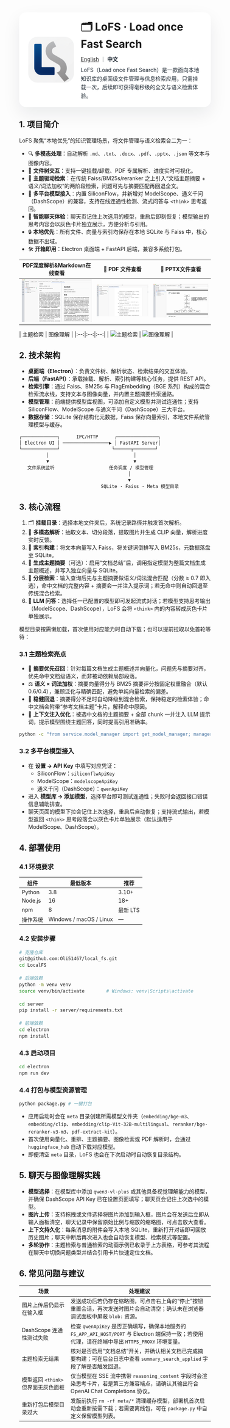 <div style="display:flex; align-items:center; gap:18px; padding:18px 24px; background:#ffffff; border-radius:18px; box-shadow:0 18px 46px rgba(15,23,42,0.08);">
  <div style="flex:0 0 120px;">
    <img src="electron/dist/assets/logo.png" alt="LoFS Logo" width="120" style="display:block; border-radius:24px;">
  </div>
  <div style="flex:1;">
    <h1 style="margin:0 0 12px 0;">🗂️ LoFS · Load once Fast Search</h1>
    <div style="font-size:14px; line-height:1.6; color:#475467;">
      <p style="margin:0 0 6px 0; color:#1f2933;">
        <a href="README_EN.md">English</a> ｜ <strong>中文</strong>
      </p>
      <p style="margin:0; color:#1f2933;">
        LoFS（Load once Fast Search）是一款面向本地知识库的桌面级文件管理与信息检索应用，只需挂载一次，后续即可获得毫秒级的全文与语义检索体验。
      </p>
    </div>
  </div>
</div>

## 1. 项目简介
LoFS 聚焦“本地优先”的知识管理场景，将文件管理与语义检索合二为一：
- 🔍 **多模态处理**：自动解析 `.md`、`.txt`、`.docx`、`.pdf`、`.pptx`、`.json` 等文本与图像内容。
- 📁 **文件树交互**：支持一键挂载/卸载、PDF 专属解析、进度实时可视化。
- 🧠 **主题驱动检索**：在传统 Faiss/BM25s/reranker 之上引入“文档主题摘要 + 语义/词法加权”的两阶段检索，问题可先与摘要匹配再回退全文。
- 🤖 **多平台模型接入**：内置 SiliconFlow，并新增对 ModelScope、通义千问（DashScope）的兼容，支持在线连通性检测、流式问答与 `<think>` 思考返回。
- 💬 **智能聊天体验**：聊天页记住上次选用的模型，重启后即刻恢复；模型输出的思考内容会以灰色卡片独立展示，方便分析与引用。
- 🔒 **本地优先**：所有文件、向量与索引均保存在本地 SQLite 与 Faiss 中，核心数据不出域。
- 🛠️ **开箱即用**：Electron 桌面端 + FastAPI 后端，兼容多系统打包。

| PDF深度解析&Markdown在线查看 | 📑 PDF 文件查看 | 🔎 PPTX文件查看 |
|:--:|:--:|:--:|
| ![extract](img/pdf_extract.png) | ![PDF](img/pdf_viewer.png) | ![PPT](img/ppt_viewer.png) |

| 主题检索 | 图像理解 |
|:--:|:--:|:--:|
| ![主题检索](img/topic_chat.gif) | ![图像理解](img/image_chat.gif) |

## 2. 技术架构
- **桌面端（Electron）**：负责文件树、解析状态、检索结果的交互体验。
- **后端（FastAPI）**：承载挂载、解析、索引构建等核心任务，提供 REST API。
- **检索引擎**：通过 Faiss、BM25s 与 FlagEmbedding（BGE 系列）构成的混合检索流水线，支持文本与图像向量，并内置主题摘要检索通路。
- **模型管理**：前端提供模型库视图，可添加自定义模型并测试连通性；支持 SiliconFlow、ModelScope 与通义千问（DashScope）三大平台。
- **数据存储**：SQLite 保存结构化元数据，Faiss 保存向量索引，本地文件系统管理模型与缓存。

```text
┌─────────────┐      IPC/HTTP      ┌───────────────┐
│ Electron UI │ ─────────────────▶ │ FastAPI Server│
└─────────────┘                   └──────┬────────┘
          │                               │
          ▼                               ▼
   文件系统监听                    任务调度 / 模型管理
                                        │
                                        ▼
                              SQLite · Faiss · Meta 模型目录
```

## 3. 核心流程
1. 🗂️ **挂载目录**：选择本地文件夹后，系统记录路径并触发首次解析。
2. 📄 **多模态解析**：抽取文本、切分段落，提取图片并生成 CLIP 向量，解析进度实时反馈。
3. 🧮 **索引构建**：将文本向量写入 Faiss，将关键词倒排写入 BM25s，元数据落盘至 SQLite。
4. 🧾 **生成主题摘要**（可选）：启用“文档总结”后，调用指定模型为整篇文档生成主题概述，并写入独立向量与 SQLite。
5. 🔎 **分层检索**：输入查询后先与主题摘要做语义/词法混合匹配（分数 ≥ 0.7 即入选），命中文档的完整内容 + 摘要会一并注入提示词；若无命中则自动回退至传统混合检索。
6. 💬 **LLM 问答**：选择任一已配置的模型即可发起流式对话；若模型支持思考输出（ModelScope、DashScope），LoFS 会将 `<think>` 内的内容转成灰色卡片单独展示。

模型目录按需懒加载，首次使用对应能力时自动下载；也可以提前拉取以免首轮等待：

### 3.1 主题检索亮点
- 🎯 **摘要优先召回**：针对每篇文档生成主题概述并向量化，问题先与摘要对齐，优先命中文档级语义，而非被动依赖局部段落。
- ⚖️ **语义 × 词法加权**：摘要向量得分与 BM25 摘要评分按固定权重融合（默认 0.6/0.4），兼顾泛化与精确匹配，避免单纯向量检索的偏差。
- 🔁 **稳健回退**：摘要得分不足时自动降级到混合检索，保持稳定的检索体验；命中文档会附带“参考文档主题”卡片，解释命中原因。
- 🧩 **上下文注入优化**：被选中文档的主题摘要 + 全部 chunk 一并注入 LLM 提示词，提示模型围绕主题回答，同时提高引用准确率。

```bash
python -c "from service.model_manager import get_model_manager; manager = get_model_manager(); [manager.get_model_path(key) for key in ('bge_m3', 'bge_reranker_v2_m3', 'clip_vit_b_32', 'clip_vit_b_32_multilingual', 'pdf_extract_kit')]"
```

### 3.2 多平台模型接入
- 在 **设置 → API Key** 中填写对应凭证：
  - SiliconFlow：`siliconflwApiKey`
  - ModelScope：`modelscopeApiKey`
  - 通义千问（DashScope）：`qwenApiKey`
- 进入 **模型库 → 添加模型**，选择平台即可测试连通性；失败时会返回接口错误信息辅助排查。
- 聊天页面的模型下拉会记住上次选择，重启后自动恢复；支持流式输出，若模型返回 `<think>` 思考段落会以灰色卡片单独展示（默认适用于 ModelScope、DashScope）。

## 4. 部署使用
### 4.1 环境要求
| 组件 | 最低版本 | 推荐 |
| --- | --- | --- |
| Python | 3.8 | 3.10+ |
| Node.js | 16 | 18+ |
| npm | 8 | 最新 LTS |
| 操作系统 | Windows / macOS / Linux | — |

### 4.2 安装步骤
```bash
# 克隆仓库
git@github.com:Oli51467/local_fs.git
cd LocalFS

# 后端依赖
python -m venv venv
source venv/bin/activate        # Windows: venv\Scripts\activate

cd server
pip install -r server/requirements.txt

# 前端依赖
cd electron
npm install
```

### 4.3 启动项目
```bash
cd electron
npm run dev
```

### 4.4 打包与模型资源管理
```bash
python package.py # 一键打包
```

- 应用启动时会在 `meta` 目录创建所需模型文件夹（`embedding/bge-m3`、`embedding/clip`、`embedding/clip-Vit-32B-multilingual`、`reranker/bge-reranker-v3-m3`、`pdf-extract-kit`）。
- 首次使用向量化、重排、主题摘要、图像检索或 PDF 解析时，会通过 `huggingface_hub` 自动下载对应模型。
- 即便清空 `meta` 目录，LoFS 也会在下次启动时自动恢复目录结构。

## 5. 聊天与图像理解实践
- **模型选择**：在模型库中添加 `qwen3-vl-plus` 或其他具备视觉理解能力的模型，并确保 DashScope API Key 已在设置页面填写；聊天页会记住上次选中的模型。
- **图片上传**：支持拖拽或文件选择将图片添加到输入框，图片会在发送后立即从输入面板清空，聊天记录中保留原始比例与缩放的缩略图，可点击放大查看。
- **上下文持久化**：每条消息的附件会写入本地 SQLite，重新打开对话即可回放历史图片；聊天中断后再次进入也会自动恢复模型、检索模式等配置。
- **多轮协作**：主题检索与普通检索的动画示例已收录于上方表格，可参考其流程在聊天中切换问题类型并结合引用卡片快速定位文档。

## 6. 常见问题与建议
| 场景 | 处理建议 |
| --- | --- |
| 图片上传后仍显示在输入框 | 发送成功后若仍存在缩略图，可点击右上角的“停止”按钮重置会话，再次发送时图片会自动清空；确认未在浏览器调试面板中屏蔽 `blob:` 资源。 |
| DashScope 连通性测试失败 | 检查 `qwenApiKey` 是否正确填写，确保本地服务的 `FS_APP_API_HOST/PORT` 与 Electron 端保持一致；若使用代理，请在终端中导出 `HTTPS_PROXY` 环境变量。 |
| 主题检索无结果 | 核对是否启用“文档总结”开关，并确认相关文档已完成摘要构建；可在后台日志中查看 `summary_search_applied` 字段了解是否触发回退。 |
| 模型返回 `<think>` 但界面无灰色面板 | 仅当模型在 SSE 流中携带 `reasoning_content` 字段时会渲染思考卡片，若是第三方兼容端点，请确认其输出符合 OpenAI Chat Completions 协议。 |
| 重新打包后模型目录过大 | 发版前执行 `rm -rf meta/*` 清理缓存模型，部署机首次启动会重新按需下载；若需要离线包，可在 `package.py` 中自定义保留模型列表。 |
